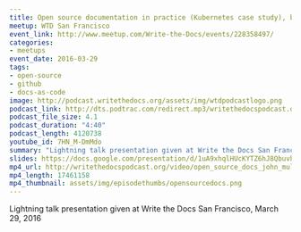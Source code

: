 ```yaml
---
title: Open source documentation in practice (Kubernetes case study), by John Mulhausen
meetup: WTD San Francisco
event_link: http://www.meetup.com/Write-the-Docs/events/228358497/
categories:
- meetups
event_date: 2016-03-29
tags:
- open-source
- github
- docs-as-code
image: http://podcast.writethedocs.org/assets/img/wtdpodcastlogo.png
podcast_link: http://dts.podtrac.com/redirect.mp3/writethedocspodcast.org/open-source-docs-in-practice-john-mulhausen.mp3
podcast_file_size: 4.1
podcast_duration: "4:40"
podcast_length: 4120738
youtube_id: 7HN_M-DmMdo
summary: "Lightning talk presentation given at Write the Docs San Francisco, March 29, 2016."
slides: https://docs.google.com/presentation/d/1uA9xhqlHUcKYTZ6hJ8QbuvhiMOsS8uVr-qESnTYj5yA/edit#slide=id.p4
mp4_url: http://writethedocspodcast.org/video/open_source_docs_john_mulhausen.mp4
mp4_length: 17461158
mp4_thumbnail: assets/img/episodethumbs/opensourcedocs.png
---
```


Lightning talk presentation given at Write the Docs San Francisco, March 29, 2016

